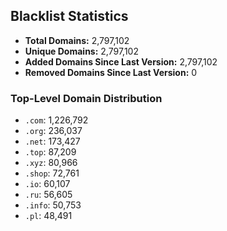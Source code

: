 ## Blacklist Statistics

- **Total Domains:** 2,797,102
- **Unique Domains:** 2,797,102
- **Added Domains Since Last Version:** 2,797,102
- **Removed Domains Since Last Version:** 0

### Top-Level Domain Distribution

-  `.com`: 1,226,792
-  `.org`: 236,037
-  `.net`: 173,427
-  `.top`: 87,209
-  `.xyz`: 80,966
-  `.shop`: 72,761
-  `.io`: 60,107
-  `.ru`: 56,605
-  `.info`: 50,753
-  `.pl`: 48,491

